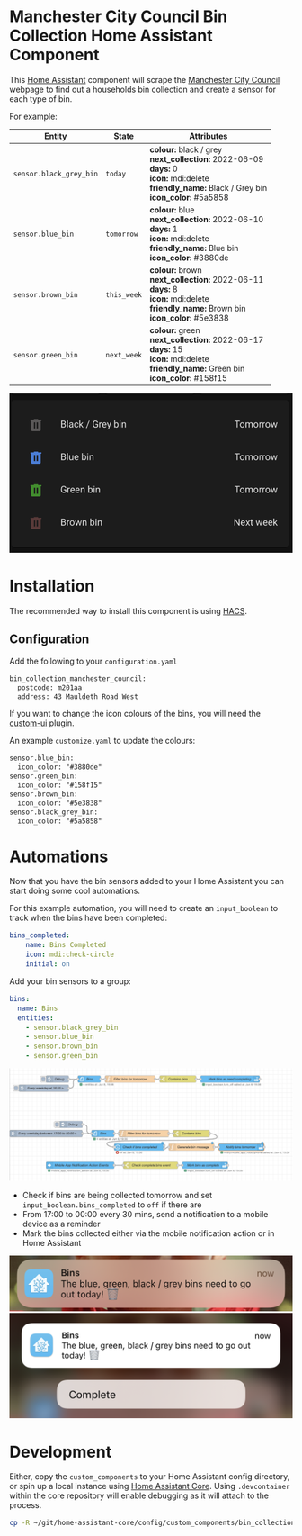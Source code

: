 # Manchester City Council Bin Collection Home Assistant Component

This [Home Assistant](https://www.home-assistant.io/) component will scrape the [Manchester City Council](https://www.manchester.gov.uk/bincollections) webpage to find out a households bin collection and create a sensor for each type of bin.

For example:

| Entity                  | State       | Attributes                                                                                                                                                                |
| ----------------------- | ----------- | ------------------------------------------------------------------------------------------------------------------------------------------------------------------------- |
| `sensor.black_grey_bin` | `today`     | **colour:** black / grey</br>**next_collection:** 2022-06-09</br>**days:** 0</br>**icon:** mdi:delete</br>**friendly_name:** Black / Grey bin</br>**icon_color:** #5a5858 |
| `sensor.blue_bin`       | `tomorrow`  | **colour:** blue</br>**next_collection:** 2022-06-10</br>**days:** 1</br>**icon:** mdi:delete</br>**friendly_name:** Blue bin</br>**icon_color:** #3880de                 |
| `sensor.brown_bin`      | `this_week` | **colour:** brown</br>**next_collection:** 2022-06-11</br>**days:** 8</br>**icon:** mdi:delete</br>**friendly_name:** Brown bin</br>**icon_color:** #5e3838               |
| `sensor.green_bin`      | `next_week` | **colour:** green</br>**next_collection:** 2022-06-17</br>**days:** 15</br>**icon:** mdi:delete</br>**friendly_name:** Green bin</br>**icon_color:** #158f15              |

![Example Home Assistant dashboard](/assets/images/dashboard_example.png "Example Home Assistant dashboard")

# Installation

The recommended way to install this component is using [HACS](https://hacs.xyz/).

## Configuration

Add the following to your `configuration.yaml`

```
bin_collection_manchester_council:
  postcode: m201aa
  address: 43 Mauldeth Road West
```

If you want to change the icon colours of the bins, you will need the [custom-ui](https://github.com/Mariusthvdb/custom-ui) plugin.

An example `customize.yaml` to update the colours:

```
sensor.blue_bin:
  icon_color: "#3880de"
sensor.green_bin:
  icon_color: "#158f15"
sensor.brown_bin:
  icon_color: "#5e3838"
sensor.black_grey_bin:
  icon_color: "#5a5858"
```

# Automations

Now that you have the bin sensors added to your Home Assistant you can start doing some cool automations.

For this example automation, you will need to create an `input_boolean` to track when the bins have been completed:

```yaml
bins_completed:
    name: Bins Completed
    icon: mdi:check-circle
    initial: on
```

Add your bin sensors to a group:

```yaml
bins:
  name: Bins
  entities:
    - sensor.black_grey_bin
    - sensor.blue_bin
    - sensor.brown_bin
    - sensor.green_bin
```

![Node Red Example](/assets/images/nodered_example.png "Node Red Example")

- Check if bins are being collected tomorrow and set `input_boolean.bins_completed` to `off` if there are
- From 17:00 to 00:00 every 30 mins, send a notification to a mobile device as a reminder
- Mark the bins collected either via the mobile notification action or in Home Assistant

![Bin Notification Example](/assets/images/mobile_notification.png "Bin Notification Example")
![Bin Notification Action Complete Example](/assets/images/mobile_notification_complete_action.png "Bin Notification Action Complete Example")

# Development

Either, copy the `custom_components` to your Home Assistant config directory, or spin up a local instance using [Home Assistant Core](https://github.com/home-assistant/core). Using `.devcontainer` within the core repository will enable debugging as it will attach to the process.

```sh
cp -R ~/git/home-assistant-core/config/custom_components/bin_collection_manchester_council ./custom_components
```
